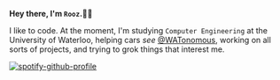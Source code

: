 **Hey there, I'm `Rooz`.🕴🏽**

I like to code. At the moment, I'm studying `Computer Engineering` at the University of Waterloo, helping cars _see_ [@WATonomous](https://github.com/WATonomous), working on all sorts of projects, and trying to grok things that interest me.

[![spotify-github-profile](https://spotify-github-profile.vercel.app/api/view?uid=vtuzyimbs6xxl75x73yo2tom2&cover_image=true&theme=natemoo-re&show_offline=false&background_color=121212&interchange=true&bar_color=808080&bar_color_cover=false)](https://open.spotify.com/)
